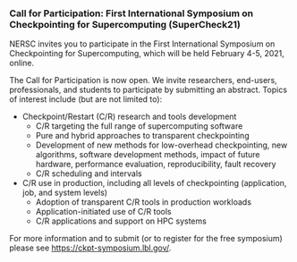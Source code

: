 ### Call for Participation: First International Symposium on Checkpointing for Supercomputing (SuperCheck21)

NERSC invites you to participate in the First International Symposium on
Checkpointing for Supercomputing, which will be held February 4-5, 2021, online.

The Call for Participation is now open. We invite researchers, end-users,
professionals, and students to participate by submitting an abstract. Topics of
interest include (but are not limited to):
- Checkpoint/Restart (C/R) research and tools development
    - C/R targeting the full range of supercomputing software
    - Pure and hybrid approaches to transparent checkpointing
    - Development of new methods for low-overhead checkpointing, new algorithms,
software development methods, impact of future hardware, performance evaluation,
reproducibility, fault recovery
    - C/R scheduling and intervals
- C/R use in production, including all levels of checkpointing (application,
job, and system levels)
    - Adoption of transparent C/R tools in production workloads
    - Application-initiated use of C/R tools
    - C/R applications and support on HPC systems

For more information and to submit (or to register for the free symposium)
please see <https://ckpt-symposium.lbl.gov/>.
